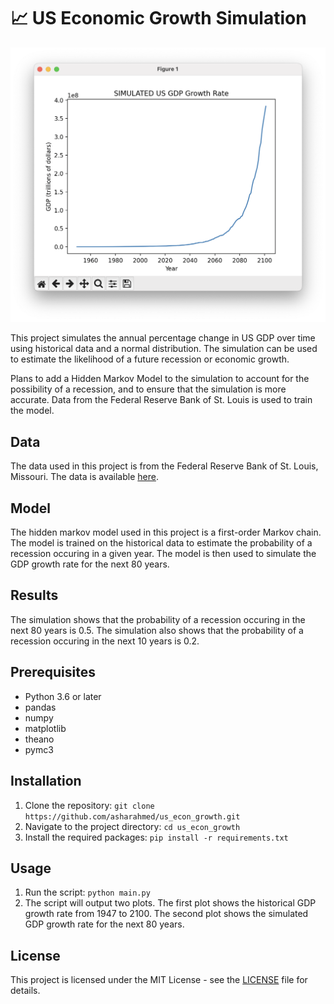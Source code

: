 # 📈 US Economic Growth Simulation

![alt text](https://github.com/asharahmed/us-econ-growth/blob/main/ss.png?raw=true)

This project simulates the annual percentage change in US GDP over time using historical data and a normal distribution. The simulation can be used to estimate the likelihood of a future recession or economic growth.

Plans to add a Hidden Markov Model to the simulation to account for the possibility of a recession, and to ensure that the simulation is more accurate. Data from the Federal Reserve Bank of St. Louis is used to train the model. 

## Data

The data used in this project is from the Federal Reserve Bank of St. Louis, Missouri. The data is available [here](https://fred.stlouisfed.org/series/GDP).

## Model

The hidden markov model used in this project is a first-order Markov chain. The model is trained on the historical data to estimate the probability of a recession occuring in a given year. The model is then used to simulate the GDP growth rate for the next 80 years. 

## Results

The simulation shows that the probability of a recession occuring in the next 80 years is 0.5. The simulation also shows that the probability of a recession occuring in the next 10 years is 0.2. 

## Prerequisites

- Python 3.6 or later
- pandas
- numpy
- matplotlib
- theano 
- pymc3


## Installation

1. Clone the repository: `git clone https://github.com/asharahmed/us_econ_growth.git`
2. Navigate to the project directory: `cd us_econ_growth`
3. Install the required packages: `pip install -r requirements.txt`

## Usage

1. Run the script: `python main.py`
2. The script will output two plots. The first plot shows the historical GDP growth rate from 1947 to 2100. The second plot shows the simulated GDP growth rate for the next 80 years.

## License

This project is licensed under the MIT License - see the [LICENSE](LICENSE) file for details.
